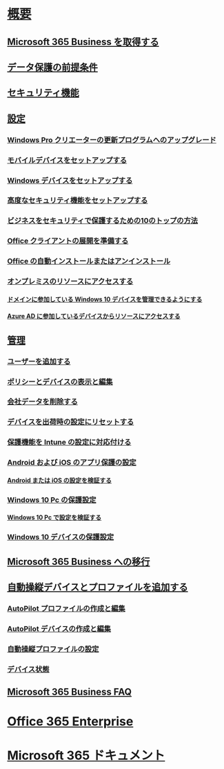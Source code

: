 # [概要](microsoft-365-business-overview.md)
## [Microsoft 365 Business を取得する](sign-up.md)
## [データ保護の前提条件](pre-requisites-for-data-protection.md)
## [セキュリティ機能](security-features.md)
## [設定](set-up.md)
### [Windows Pro クリエーターの更新プログラムへのアップグレード](upgrade-to-windows-pro-creators-update.md)
### [モバイルデバイスをセットアップする](set-up-mobile-devices.md)
### [Windows デバイスをセットアップする](set-up-windows-devices.md)
### [高度なセキュリティ機能をセットアップする](set-up-advanced-security.md)
### [ビジネスをセキュリティで保護するための10のトップの方法](/Office365/Admin/security-and-compliance/secure-your-business-data?toc=/microsoft-365/business/toc.json&bc=/microsoft-365/business/breadcrumb/toc.json)
### [Office クライアントの展開を準備する](prepare-for-office-client-deployment.md)
### [Office の自動インストールまたはアンインストール](auto-install-or-uninstall-office.md)
### [オンプレミスのリソースにアクセスする]()
#### [ドメインに参加している Windows 10 デバイスを管理できるようにする](manage-windows-devices.md)
#### [Azure AD に参加しているデバイスからリソースにアクセスする](access-resources.md)
## [管理](manage.md)
### [ユーザーを追加する](add-users-m365b.md)
### [ポリシーとデバイスの表示と編集](view-policies-and-devices.md)
### [会社データを削除する](remove-company-data.md)
### [デバイスを出荷時の設定にリセットする](reset-devices-to-factory-settings.md)
### [保護機能を Intune の設定に対応付ける](map-protection-features-to-intune-settings.md)
### [Android および iOS のアプリ保護の設定](app-protection-settings-for-android-and-ios.md)
#### [Android または iOS の設定を検証する](validate-settings-on-android-or-ios.md)
### [Windows 10 Pc の保護設定](protection-settings-for-windows-10-pcs.md)
#### [Windows 10 Pc で設定を検証する](validate-settings-on-windows-10-pcs.md)
### [Windows 10 デバイスの保護設定](protection-settings-for-windows-10-devices.md)
## [Microsoft 365 Business への移行](migrate-to-microsoft-365-business.md)
## [自動操縦デバイスとプロファイルを追加する](add-autopilot-devices-and-profile.md)
### [AutoPilot プロファイルの作成と編集](create-and-edit-autopilot-profiles.md)
### [AutoPilot デバイスの作成と編集](create-and-edit-autopilot-devices.md)
### [自動操縦プロファイルの設定](autopilot-profile-settings.md)
### [デバイス状態](device-states.md)
## [Microsoft 365 Business FAQ](support/microsoft-365-business-faqs.md)
# [Office 365 Enterprise](https://docs.microsoft.com/office365/enterprise)
# [Microsoft 365 ドキュメント](https://docs.microsoft.com/microsoft-365)